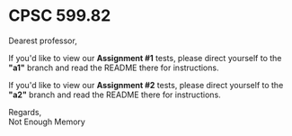# CPSC 599.82

Dearest professor,

If you'd like to view our **Assignment #1** tests, please direct yourself to the **"a1"** branch and read the README there for instructions.

If you'd like to view our **Assignment #2** tests, please direct yourself to the **"a2"** branch and read the README there for instructions.

Regards,  
Not Enough Memory
